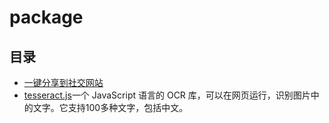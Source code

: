 # package

## 目录

- [一键分享到社交网站](share.md)
- [tesseract.js](https://github.com/naptha/tesseract.js)一个 JavaScript 语言的 OCR 库，可以在网页运行，识别图片中的文字。它支持100多种文字，包括中文。
